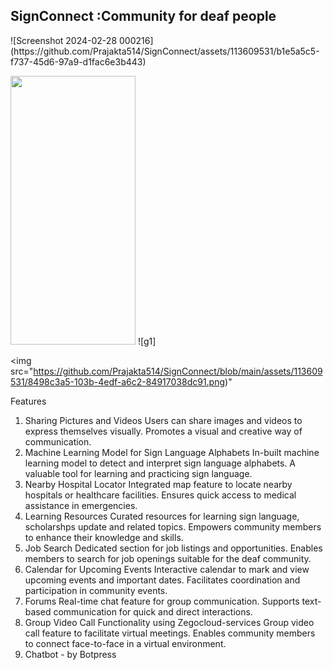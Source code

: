 <h2>SignConnect :Community for deaf people</h2>
![Screenshot 2024-02-28 000216](https://github.com/Prajakta514/SignConnect/assets/113609531/b1e5a5c5-f737-45d6-97a9-d1fac6e3b443)



<img src="https://github.com/Prajakta514/SignConnect/blob/main/assets/113609531/f6e6cdce-5f53-4cff-b1c4-4be9467e758c.png" width="200" height="430"> ![g1]

<img src="https://github.com/Prajakta514/SignConnect/blob/main/assets/113609531/8498c3a5-103b-4edf-a6c2-84917038dc91.png)"


Features
1. Sharing Pictures and Videos
Users can share images and videos to express themselves visually.
Promotes a visual and creative way of communication.
2. Machine Learning Model for Sign Language Alphabets
In-built machine learning model to detect and interpret sign language alphabets.
A valuable tool for learning and practicing sign language.
3. Nearby Hospital Locator
Integrated map feature to locate nearby hospitals or healthcare facilities.
Ensures quick access to medical assistance in emergencies.
4. Learning Resources
Curated resources for learning sign language, scholarshps update and related topics.
Empowers community members to enhance their knowledge and skills.
5.  Job Search
Dedicated section for job listings and opportunities.
Enables members to search for job openings suitable for the deaf community.
6. Calendar for Upcoming Events
Interactive calendar to mark and view upcoming events and important dates.
Facilitates coordination and participation in community events.
7. Forums
Real-time chat feature for group communication.
Supports text-based communication for quick and direct interactions.
8. Group Video Call Functionality using Zegocloud-services
Group video call feature to facilitate virtual meetings.
Enables community members to connect face-to-face in a virtual environment.
9. Chatbot - by Botpress

